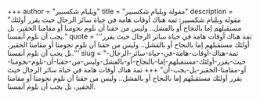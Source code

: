 +++
author = "ويليام شكسبير"
title = "مقولة ويليام شكسبير"
description = "مقولة ويليام شكسبير: ثمة هناك أوقات هامة في حياة سائر الرجال حيث يقرر أولئك مستقبلهم إما بالنجاح أو بالفشل.. وليس من حقنا أن نلوم نجومنا أو مقامنا الحقير، بل يجب أن نلوم أنفسنا."
quote = '''ثمة هناك أوقات هامة في حياة سائر الرجال حيث يقرر أولئك مستقبلهم إما بالنجاح أو بالفشل.. وليس من حقنا أن نلوم نجومنا أو مقامنا الحقير، بل يجب أن نلوم أنفسنا.'''
slug = "ثمة-هناك-أوقات-هامة-في-حياة-سائر-الرجال-حيث-يقرر-أولئك-مستقبلهم-إما-بالنجاح-أو-بالفشل-وليس-من-حقنا-أن-نلوم-نجومنا-أو-مقامنا-الحقير-بل-يجب-أن"
+++
ثمة هناك أوقات هامة في حياة سائر الرجال حيث يقرر أولئك مستقبلهم إما بالنجاح أو بالفشل.. وليس من حقنا أن نلوم نجومنا أو مقامنا الحقير، بل يجب أن نلوم أنفسنا.
